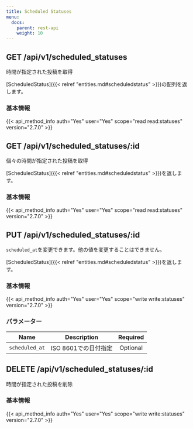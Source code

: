 ```yaml
---
title: Scheduled Statuses
menu:
  docs:
    parent: rest-api
    weight: 10
---
```


## GET /api/v1/scheduled_statuses

時間が指定された投稿を取得

[ScheduledStatus]({{< relref "entities.md#scheduledstatus" >}})の配列を返します。

### 基本情報

{{< api_method_info auth="Yes" user="Yes" scope="read read:statuses" version="2.7.0" >}}

## GET /api/v1/scheduled_statuses/:id

個々の時間が指定された投稿を取得

[ScheduledStatus]({{< relref "entities.md#scheduledstatus" >}})を返します。

### 基本情報

{{< api_method_info auth="Yes" user="Yes" scope="read read:statuses" version="2.7.0" >}}

## PUT /api/v1/scheduled_statuses/:id

`scheduled_at`を変更できます。他の値を変更することはできません。

[ScheduledStatus]({{< relref "entities.md#scheduledstatus" >}})を返します。

### 基本情報

{{< api_method_info auth="Yes" user="Yes" scope="write write:statuses" version="2.7.0" >}}

### パラメーター

|Name|Description|Required|
|----|-----------|:------:|
| `scheduled_at` | ISO 8601での日付指定 | Optional |

## DELETE /api/v1/scheduled_statuses/:id

時間が指定された投稿を削除

### 基本情報

{{< api_method_info auth="Yes" user="Yes" scope="write write:statuses" version="2.7.0" >}}
